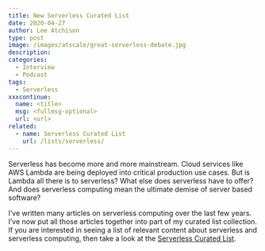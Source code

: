 ```yaml
---
title: New Serverless Curated List
date: 2020-04-27
author: Lee Atchison
type: post
image: /images/atscale/great-serverless-debate.jpg
description: 
categories:
  - Interview
  - Podcast
tags:
  - Serverless
xxxcontinue:
  name: <title>
  msg: <fullmsg-optional>
  url: <url>
related:
  - name: Serverless Curated List
    url: /lists/serverless/
---
```


Serverless has become more and more mainstream. Cloud services like AWS Lambda are being deployed into critical production use cases. But is Lambda all there is to serverless? What else does serverless have to offer? And does serverless computing mean the ultimate demise of server based software?

I’ve written many articles on serverless computing over the last few years. I’ve now put all those articles together into part of my curated list collection. If you are interested in seeing a list of relevant content about serverless and serverless computing, then take a look at the [Serverless Curated List](/lists/serverless/).